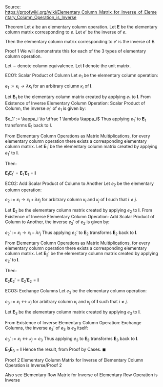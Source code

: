 # 

Source: https://proofwiki.org/wiki/Elementary_Column_Matrix_for_Inverse_of_Elementary_Column_Operation_is_Inverse



Theorem
Let $e$ be an elementary column operation.
Let $\mathbf E$ be the elementary column matrix corresponding to $e$.
Let $e'$ be the inverse of $e$.

Then the elementary column matrix corresponding to $e'$ is the inverse of $\mathbf E$.


Proof 1
We will demonstrate this for each of the $3$ types of elementary column operation.

Let $\sim$ denote column equivalence.
Let $\mathbf I$ denote the unit matrix.


$\text {ECO} 1$: Scalar Product of Column
Let $e_1$ be the elementary column operation:

$e_1 := \kappa_i \to \lambda \kappa_i$
for an arbitrary column $\kappa_i$ of $\mathbf I$.

Let $\mathbf E_1$ be the elementary column matrix created by applying $e_1$ to $\mathbf I$.
From Existence of Inverse Elementary Column Operation: Scalar Product of Column, the inverse $e_1'$ of $e_1$ is given by:

$e_1' := \kappa_i \to \dfrac 1 \lambda \kappa_i$
Thus applying $e_1'$ to $\mathbf E_1$ transforms $\mathbf E_1$ back to $\mathbf I$.

From Elementary Column Operations as Matrix Multiplications, for every elementary column operation there exists a corresponding elementary column matrix. 
Let $\mathbf E_1'$ be the elementary column matrix created by applying $e_1'$ to $\mathbf I$.

Then:

$\mathbf E_1 \mathbf E_1' = \mathbf E_1' \mathbf E_1 = \mathbf I$


$\text {ECO} 2$: Add Scalar Product of Column to Another
Let $e_2$ be the elementary column operation:

$e_2 := \kappa_i \to \kappa_i + \lambda \kappa_j$
for arbitrary column $\kappa_i$ and $\kappa_j$ of $\mathbf I$ such that $i \ne j$.

Let $\mathbf E_2$ be the elementary column matrix created by applying $e_2$ to $\mathbf I$.
From Existence of Inverse Elementary Column Operation: Add Scalar Product of Column to Another, the inverse $e_2'$ of $e_2$ is given by:

$e_2' := \kappa_i \to \kappa_i - \lambda r_j$
Thus applying $e_2'$ to $\mathbf E_2$ transforms $\mathbf E_2$ back to $\mathbf I$.

From Elementary Column Operations as Matrix Multiplications, for every elementary column operation there exists a corresponding elementary column matrix. 
Let $\mathbf E_2'$ be the elementary column matrix created by applying $e_2'$ to $\mathbf I$.

Then:

$\mathbf E_2 \mathbf E_2' = \mathbf E_2' \mathbf E_2 = \mathbf I$


$\text {ECO} 3$: Exchange Columns
Let $e_3$ be the elementary column operation:

$e_3 := \kappa_i \leftrightarrow \kappa_j$
for arbitrary column $\kappa_i$ and $\kappa_j$ of $\mathbf I$ such that $i \ne j$.

Let $\mathbf E_3$ be the elementary column matrix created by applying $e_3$ to $\mathbf I$.

From Existence of Inverse Elementary Column Operation: Exchange Columns, the inverse $e_3'$ of $e_3$ is $e_3$ itself:

$e_3' := \kappa_i \leftrightarrow \kappa_j = e_3$
Thus applying $e_3$ to $\mathbf E_3$ transforms $\mathbf E_3$ back to $\mathbf I$.

$\mathbf E_3 \mathbf E_3 = \mathbf I$
Hence the result, from Proof by Cases.
$\blacksquare$


Proof 2
Elementary Column Matrix for Inverse of Elementary Column Operation is Inverse/Proof 2

Also see
Elementary Row Matrix for Inverse of Elementary Row Operation is Inverse




